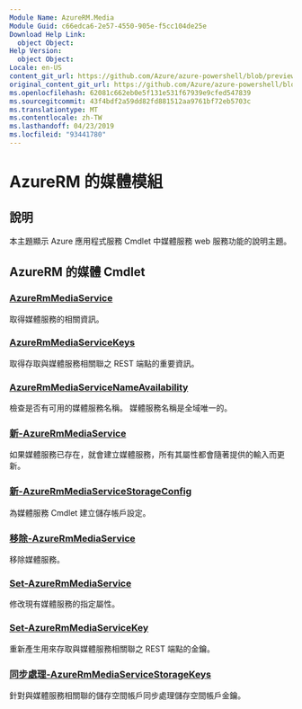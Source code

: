 ```yaml
---
Module Name: AzureRM.Media
Module Guid: c66edca6-2e57-4550-905e-f5cc104de25e
Download Help Link:
  object Object: 
Help Version:
  object Object: 
Locale: en-US
content_git_url: https://github.com/Azure/azure-powershell/blob/preview/src/ResourceManager/Media/Commands.Media/help/AzureRM.Media.md
original_content_git_url: https://github.com/Azure/azure-powershell/blob/preview/src/ResourceManager/Media/Commands.Media/help/AzureRM.Media.md
ms.openlocfilehash: 62081c662eb0e5f131e531f67939e9cfed547839
ms.sourcegitcommit: 43f4bdf2a59dd82fd881512aa9761bf72eb5703c
ms.translationtype: MT
ms.contentlocale: zh-TW
ms.lasthandoff: 04/23/2019
ms.locfileid: "93441780"
---
```

# AzureRM 的媒體模組
## 說明
本主題顯示 Azure 應用程式服務 Cmdlet 中媒體服務 web 服務功能的說明主題。

## AzureRM 的媒體 Cmdlet
### [AzureRmMediaService](Get-AzureRmMediaService.md)
取得媒體服務的相關資訊。

### [AzureRmMediaServiceKeys](Get-AzureRmMediaServiceKeys.md)
取得存取與媒體服務相關聯之 REST 端點的重要資訊。

### [AzureRmMediaServiceNameAvailability](Get-AzureRmMediaServiceNameAvailability.md)
檢查是否有可用的媒體服務名稱。
媒體服務名稱是全域唯一的。

### [新-AzureRmMediaService](New-AzureRmMediaService.md)
如果媒體服務已存在，就會建立媒體服務，所有其屬性都會隨著提供的輸入而更新。

### [新-AzureRmMediaServiceStorageConfig](New-AzureRmMediaServiceStorageConfig.md)
為媒體服務 Cmdlet 建立儲存帳戶設定。

### [移除-AzureRmMediaService](Remove-AzureRmMediaService.md)
移除媒體服務。

### [Set-AzureRmMediaService](Set-AzureRmMediaService.md)
修改現有媒體服務的指定屬性。

### [Set-AzureRmMediaServiceKey](Set-AzureRmMediaServiceKey.md)
重新產生用來存取與媒體服務相關聯之 REST 端點的金鑰。

### [同步處理-AzureRmMediaServiceStorageKeys](Sync-AzureRmMediaServiceStorageKeys.md)
針對與媒體服務相關聯的儲存空間帳戶同步處理儲存空間帳戶金鑰。


